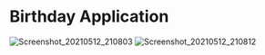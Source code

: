 # Birthday Application
![Screenshot_20210512_210803](https://user-images.githubusercontent.com/69393792/118003469-3c9eac80-b366-11eb-8916-9f21fddb7f35.png)
![Screenshot_20210512_210812](https://user-images.githubusercontent.com/69393792/118003473-3e687000-b366-11eb-906d-e730924dc22e.png)
